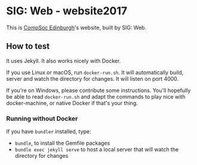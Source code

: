 # SIG: Web - website2017
This is [CompSoc Edinburgh](https://comp-soc.com)'s website, built by SIG: Web.

## How to test
It uses Jekyll. It also works nicely with Docker.

If you use Linux or macOS, run `docker-run.sh`. It will automatically build, server and watch the directory for changes. It will listen on port 4000.

If you're on Windows, please contribute some instructions. You'll hopefully be able to read `docker-run.sh` and adapt the commands to play nice with docker-machine, or native Docker if that's your thing.

### Running without Docker
If you have `bundler` installed, type:

- `bundle`, to install the Gemfile packages
- `bundle exec jekyll serve` to host a local server that will watch the directory for changes
